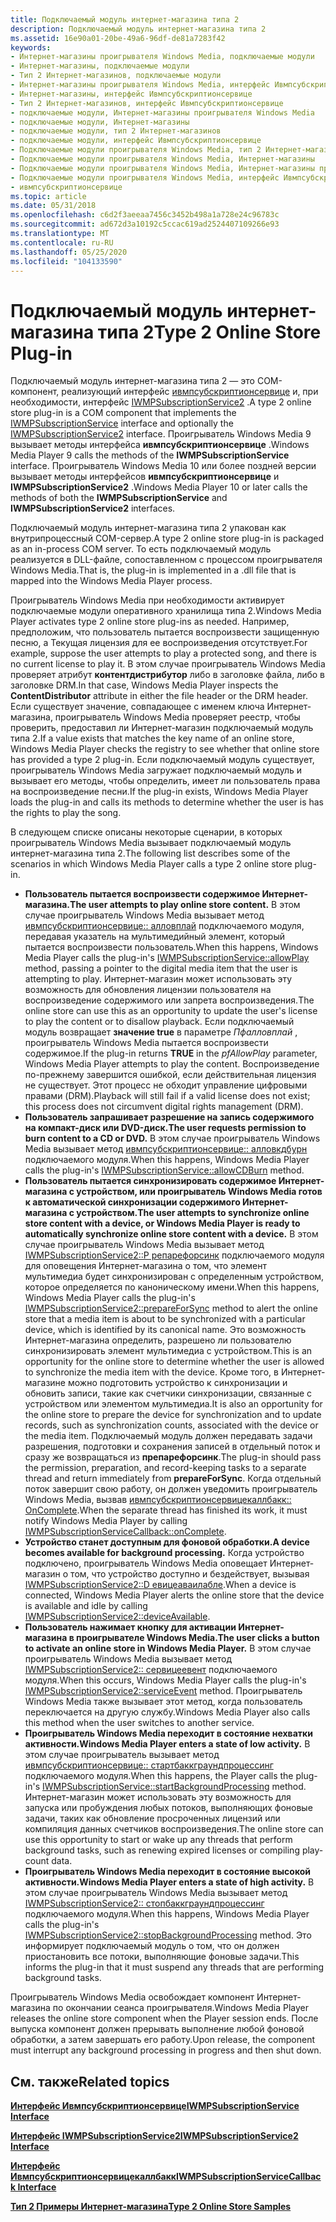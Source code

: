 ```yaml
---
title: Подключаемый модуль интернет-магазина типа 2
description: Подключаемый модуль интернет-магазина типа 2
ms.assetid: 16e90a01-20be-49a6-96df-de81a7283f42
keywords:
- Интернет-магазины проигрывателя Windows Media, подключаемые модули
- Интернет-магазины, подключаемые модули
- Тип 2 Интернет-магазинов, подключаемые модули
- Интернет-магазины проигрывателя Windows Media, интерфейс Ивмпсубскриптионсервице
- Интернет-магазины, интерфейс Ивмпсубскриптионсервице
- Тип 2 Интернет-магазинов, интерфейс Ивмпсубскриптионсервице
- подключаемые модули, Интернет-магазины проигрывателя Windows Media
- подключаемые модули, Интернет-магазины
- подключаемые модули, тип 2 Интернет-магазинов
- подключаемые модули, интерфейс Ивмпсубскриптионсервице
- Подключаемые модули проигрывателя Windows Media, тип 2 Интернет-магазинов
- Подключаемые модули проигрывателя Windows Media, Интернет-магазины
- Подключаемые модули проигрывателя Windows Media, Интернет-магазины проигрывателя Windows Media
- Подключаемые модули проигрывателя Windows Media, интерфейс Ивмпсубскриптионсервице
- ивмпсубскриптионсервице
ms.topic: article
ms.date: 05/31/2018
ms.openlocfilehash: c6d2f3aeeaa7456c3452b498a1a728e24c96783c
ms.sourcegitcommit: ad672d3a10192c5ccac619ad2524407109266e93
ms.translationtype: MT
ms.contentlocale: ru-RU
ms.lasthandoff: 05/25/2020
ms.locfileid: "104133590"
---
```

# <a name="type-2-online-store-plug-in"></a><span data-ttu-id="c1c94-118">Подключаемый модуль интернет-магазина типа 2</span><span class="sxs-lookup"><span data-stu-id="c1c94-118">Type 2 Online Store Plug-in</span></span>

<span data-ttu-id="c1c94-119">Подключаемый модуль интернет-магазина типа 2 — это COM-компонент, реализующий интерфейс [ивмпсубскриптионсервице](/previous-versions/windows/desktop/api/subscriptionservices/nn-subscriptionservices-iwmpsubscriptionservice) и, при необходимости, интерфейс [IWMPSubscriptionService2](/previous-versions/windows/desktop/api/subscriptionservices/nn-subscriptionservices-iwmpsubscriptionservice2) .</span><span class="sxs-lookup"><span data-stu-id="c1c94-119">A type 2 online store plug-in is a COM component that implements the [IWMPSubscriptionService](/previous-versions/windows/desktop/api/subscriptionservices/nn-subscriptionservices-iwmpsubscriptionservice) interface and optionally the [IWMPSubscriptionService2](/previous-versions/windows/desktop/api/subscriptionservices/nn-subscriptionservices-iwmpsubscriptionservice2) interface.</span></span> <span data-ttu-id="c1c94-120">Проигрыватель Windows Media 9 вызывает методы интерфейса **ивмпсубскриптионсервице** .</span><span class="sxs-lookup"><span data-stu-id="c1c94-120">Windows Media Player 9 calls the methods of the **IWMPSubscriptionService** interface.</span></span> <span data-ttu-id="c1c94-121">Проигрыватель Windows Media 10 или более поздней версии вызывает методы интерфейсов **ивмпсубскриптионсервице** и **IWMPSubscriptionService2** .</span><span class="sxs-lookup"><span data-stu-id="c1c94-121">Windows Media Player 10 or later calls the methods of both the **IWMPSubscriptionService** and **IWMPSubscriptionService2** interfaces.</span></span>

<span data-ttu-id="c1c94-122">Подключаемый модуль интернет-магазина типа 2 упакован как внутрипроцессный COM-сервер.</span><span class="sxs-lookup"><span data-stu-id="c1c94-122">A type 2 online store plug-in is packaged as an in-process COM server.</span></span> <span data-ttu-id="c1c94-123">То есть подключаемый модуль реализуется в DLL-файле, сопоставленном с процессом проигрывателя Windows Media.</span><span class="sxs-lookup"><span data-stu-id="c1c94-123">That is, the plug-in is implemented in a .dll file that is mapped into the Windows Media Player process.</span></span>

<span data-ttu-id="c1c94-124">Проигрыватель Windows Media при необходимости активирует подключаемые модули оперативного хранилища типа 2.</span><span class="sxs-lookup"><span data-stu-id="c1c94-124">Windows Media Player activates type 2 online store plug-ins as needed.</span></span> <span data-ttu-id="c1c94-125">Например, предположим, что пользователь пытается воспроизвести защищенную песню, а Текущая лицензия для ее воспроизведения отсутствует.</span><span class="sxs-lookup"><span data-stu-id="c1c94-125">For example, suppose the user attempts to play a protected song, and there is no current license to play it.</span></span> <span data-ttu-id="c1c94-126">В этом случае проигрыватель Windows Media проверяет атрибут **контентдистрибутор** либо в заголовке файла, либо в заголовке DRM.</span><span class="sxs-lookup"><span data-stu-id="c1c94-126">In that case, Windows Media Player inspects the **ContentDistributor** attribute in either the file header or the DRM header.</span></span> <span data-ttu-id="c1c94-127">Если существует значение, совпадающее с именем ключа Интернет-магазина, проигрыватель Windows Media проверяет реестр, чтобы проверить, предоставил ли Интернет-магазин подключаемый модуль типа 2.</span><span class="sxs-lookup"><span data-stu-id="c1c94-127">If a value exists that matches the key name of an online store, Windows Media Player checks the registry to see whether that online store has provided a type 2 plug-in.</span></span> <span data-ttu-id="c1c94-128">Если подключаемый модуль существует, проигрыватель Windows Media загружает подключаемый модуль и вызывает его методы, чтобы определить, имеет ли пользователь права на воспроизведение песни.</span><span class="sxs-lookup"><span data-stu-id="c1c94-128">If the plug-in exists, Windows Media Player loads the plug-in and calls its methods to determine whether the user is has the rights to play the song.</span></span>

<span data-ttu-id="c1c94-129">В следующем списке описаны некоторые сценарии, в которых проигрыватель Windows Media вызывает подключаемый модуль интернет-магазина типа 2.</span><span class="sxs-lookup"><span data-stu-id="c1c94-129">The following list describes some of the scenarios in which Windows Media Player calls a type 2 online store plug-in.</span></span>

-   <span data-ttu-id="c1c94-130">**Пользователь пытается воспроизвести содержимое Интернет-магазина.**</span><span class="sxs-lookup"><span data-stu-id="c1c94-130">**The user attempts to play online store content.**</span></span> <span data-ttu-id="c1c94-131">В этом случае проигрыватель Windows Media вызывает метод [ивмпсубскриптионсервице:: алловплай](/previous-versions/windows/desktop/api/subscriptionservices/nf-subscriptionservices-iwmpsubscriptionservice-allowplay) подключаемого модуля, передавая указатель на мультимедийный элемент, который пытается воспроизвести пользователь.</span><span class="sxs-lookup"><span data-stu-id="c1c94-131">When this happens, Windows Media Player calls the plug-in's [IWMPSubscriptionService::allowPlay](/previous-versions/windows/desktop/api/subscriptionservices/nf-subscriptionservices-iwmpsubscriptionservice-allowplay) method, passing a pointer to the digital media item that the user is attempting to play.</span></span> <span data-ttu-id="c1c94-132">Интернет-магазин может использовать эту возможность для обновления лицензии пользователя на воспроизведение содержимого или запрета воспроизведения.</span><span class="sxs-lookup"><span data-stu-id="c1c94-132">The online store can use this as an opportunity to update the user's license to play the content or to disallow playback.</span></span> <span data-ttu-id="c1c94-133">Если подключаемый модуль возвращает **значение true** в параметре *Пфалловплай* , проигрыватель Windows Media пытается воспроизвести содержимое.</span><span class="sxs-lookup"><span data-stu-id="c1c94-133">If the plug-in returns **TRUE** in the *pfAllowPlay* parameter, Windows Media Player attempts to play the content.</span></span> <span data-ttu-id="c1c94-134">Воспроизведение по-прежнему завершится ошибкой, если действительная лицензия не существует. Этот процесс не обходит управление цифровыми правами (DRM).</span><span class="sxs-lookup"><span data-stu-id="c1c94-134">Playback will still fail if a valid license does not exist; this process does not circumvent digital rights management (DRM).</span></span>
-   <span data-ttu-id="c1c94-135">**Пользователь запрашивает разрешение на запись содержимого на компакт-диск или DVD-диск.**</span><span class="sxs-lookup"><span data-stu-id="c1c94-135">**The user requests permission to burn content to a CD or DVD.**</span></span> <span data-ttu-id="c1c94-136">В этом случае проигрыватель Windows Media вызывает метод [ивмпсубскриптионсервице:: алловкдбурн](/previous-versions/windows/desktop/api/subscriptionservices/nf-subscriptionservices-iwmpsubscriptionservice-allowcdburn) подключаемого модуля.</span><span class="sxs-lookup"><span data-stu-id="c1c94-136">When this happens, Windows Media Player calls the plug-in's [IWMPSubscriptionService::allowCDBurn](/previous-versions/windows/desktop/api/subscriptionservices/nf-subscriptionservices-iwmpsubscriptionservice-allowcdburn) method.</span></span>
-   <span data-ttu-id="c1c94-137">**Пользователь пытается синхронизировать содержимое Интернет-магазина с устройством, или проигрыватель Windows Media готов к автоматической синхронизации содержимого Интернет-магазина с устройством.**</span><span class="sxs-lookup"><span data-stu-id="c1c94-137">**The user attempts to synchronize online store content with a device, or Windows Media Player is ready to automatically synchronize online store content with a device.**</span></span> <span data-ttu-id="c1c94-138">В этом случае проигрыватель Windows Media вызывает метод [IWMPSubscriptionService2::P репарефорсинк](/previous-versions/windows/desktop/api/subscriptionservices/nf-subscriptionservices-iwmpsubscriptionservice2-prepareforsync) подключаемого модуля для оповещения Интернет-магазина о том, что элемент мультимедиа будет синхронизирован с определенным устройством, которое определяется по каноническому имени.</span><span class="sxs-lookup"><span data-stu-id="c1c94-138">When this happens, Windows Media Player calls the plug-in's [IWMPSubscriptionService2::prepareForSync](/previous-versions/windows/desktop/api/subscriptionservices/nf-subscriptionservices-iwmpsubscriptionservice2-prepareforsync) method to alert the online store that a media item is about to be synchronized with a particular device, which is identified by its canonical name.</span></span> <span data-ttu-id="c1c94-139">Это возможность Интернет-магазина определить, разрешено ли пользователю синхронизировать элемент мультимедиа с устройством.</span><span class="sxs-lookup"><span data-stu-id="c1c94-139">This is an opportunity for the online store to determine whether the user is allowed to synchronize the media item with the device.</span></span> <span data-ttu-id="c1c94-140">Кроме того, в Интернет-магазине можно подготовить устройство к синхронизации и обновить записи, такие как счетчики синхронизации, связанные с устройством или элементом мультимедиа.</span><span class="sxs-lookup"><span data-stu-id="c1c94-140">It is also an opportunity for the online store to prepare the device for synchronization and to update records, such as synchronization counts, associated with the device or the media item.</span></span> <span data-ttu-id="c1c94-141">Подключаемый модуль должен передавать задачи разрешения, подготовки и сохранения записей в отдельный поток и сразу же возвращаться из **препарефорсинк**.</span><span class="sxs-lookup"><span data-stu-id="c1c94-141">The plug-in should pass the permission, preparation, and record-keeping tasks to a separate thread and return immediately from **prepareForSync**.</span></span> <span data-ttu-id="c1c94-142">Когда отдельный поток завершит свою работу, он должен уведомить проигрыватель Windows Media, вызвав [ивмпсубскриптионсервицекаллбакк:: OnComplete](/previous-versions/windows/desktop/api/subscriptionservices/nf-subscriptionservices-iwmpsubscriptionservicecallback-oncomplete).</span><span class="sxs-lookup"><span data-stu-id="c1c94-142">When the separate thread has finished its work, it must notify Windows Media Player by calling [IWMPSubscriptionServiceCallback::onComplete](/previous-versions/windows/desktop/api/subscriptionservices/nf-subscriptionservices-iwmpsubscriptionservicecallback-oncomplete).</span></span>
-   <span data-ttu-id="c1c94-143">**Устройство станет доступным для фоновой обработки.**</span><span class="sxs-lookup"><span data-stu-id="c1c94-143">**A device becomes available for background processing.**</span></span> <span data-ttu-id="c1c94-144">Когда устройство подключено, проигрыватель Windows Media оповещает Интернет-магазин о том, что устройство доступно и бездействует, вызывая [IWMPSubscriptionService2::D евицеаваилабле](/previous-versions/windows/desktop/api/subscriptionservices/nf-subscriptionservices-iwmpsubscriptionservice2-deviceavailable).</span><span class="sxs-lookup"><span data-stu-id="c1c94-144">When a device is connected, Windows Media Player alerts the online store that the device is available and idle by calling [IWMPSubscriptionService2::deviceAvailable](/previous-versions/windows/desktop/api/subscriptionservices/nf-subscriptionservices-iwmpsubscriptionservice2-deviceavailable).</span></span>
-   <span data-ttu-id="c1c94-145">**Пользователь нажимает кнопку для активации Интернет-магазина в проигрывателе Windows Media.**</span><span class="sxs-lookup"><span data-stu-id="c1c94-145">**The user clicks a button to activate an online store in Windows Media Player.**</span></span> <span data-ttu-id="c1c94-146">В этом случае проигрыватель Windows Media вызывает метод [IWMPSubscriptionService2:: сервицеевент](/previous-versions/windows/desktop/api/subscriptionservices/nf-subscriptionservices-iwmpsubscriptionservice2-serviceevent) подключаемого модуля.</span><span class="sxs-lookup"><span data-stu-id="c1c94-146">When this occurs, Windows Media Player calls the plug-in's [IWMPSubscriptionService2::serviceEvent](/previous-versions/windows/desktop/api/subscriptionservices/nf-subscriptionservices-iwmpsubscriptionservice2-serviceevent) method.</span></span> <span data-ttu-id="c1c94-147">Проигрыватель Windows Media также вызывает этот метод, когда пользователь переключается на другую службу.</span><span class="sxs-lookup"><span data-stu-id="c1c94-147">Windows Media Player also calls this method when the user switches to another service.</span></span>
-   <span data-ttu-id="c1c94-148">**Проигрыватель Windows Media переходит в состояние нехватки активности.**</span><span class="sxs-lookup"><span data-stu-id="c1c94-148">**Windows Media Player enters a state of low activity.**</span></span> <span data-ttu-id="c1c94-149">В этом случае проигрыватель вызывает метод [ивмпсубскриптионсервице:: стартбаккграундпроцессинг](/previous-versions/windows/desktop/api/subscriptionservices/nf-subscriptionservices-iwmpsubscriptionservice-startbackgroundprocessing) подключаемого модуля.</span><span class="sxs-lookup"><span data-stu-id="c1c94-149">When this happens, the Player calls the plug-in's [IWMPSubscriptionService::startBackgroundProcessing](/previous-versions/windows/desktop/api/subscriptionservices/nf-subscriptionservices-iwmpsubscriptionservice-startbackgroundprocessing) method.</span></span> <span data-ttu-id="c1c94-150">Интернет-магазин может использовать эту возможность для запуска или пробуждения любых потоков, выполняющих фоновые задачи, таких как обновление просроченных лицензий или компиляция данных счетчиков воспроизведения.</span><span class="sxs-lookup"><span data-stu-id="c1c94-150">The online store can use this opportunity to start or wake up any threads that perform background tasks, such as renewing expired licenses or compiling play-count data.</span></span>
-   <span data-ttu-id="c1c94-151">**Проигрыватель Windows Media переходит в состояние высокой активности.**</span><span class="sxs-lookup"><span data-stu-id="c1c94-151">**Windows Media Player enters a state of high activity.**</span></span> <span data-ttu-id="c1c94-152">В этом случае проигрыватель Windows Media вызывает метод [IWMPSubscriptionService2:: стопбаккграундпроцессинг](/previous-versions/windows/desktop/api/subscriptionservices/nf-subscriptionservices-iwmpsubscriptionservice2-stopbackgroundprocessing) подключаемого модуля.</span><span class="sxs-lookup"><span data-stu-id="c1c94-152">When this happens, Windows Media Player calls the plug-in's [IWMPSubscriptionService2::stopBackgroundProcessing](/previous-versions/windows/desktop/api/subscriptionservices/nf-subscriptionservices-iwmpsubscriptionservice2-stopbackgroundprocessing) method.</span></span> <span data-ttu-id="c1c94-153">Это информирует подключаемый модуль о том, что он должен приостановить все потоки, выполняющие фоновые задачи.</span><span class="sxs-lookup"><span data-stu-id="c1c94-153">This informs the plug-in that it must suspend any threads that are performing background tasks.</span></span>

<span data-ttu-id="c1c94-154">Проигрыватель Windows Media освобождает компонент Интернет-магазина по окончании сеанса проигрывателя.</span><span class="sxs-lookup"><span data-stu-id="c1c94-154">Windows Media Player releases the online store component when the Player session ends.</span></span> <span data-ttu-id="c1c94-155">После выпуска компонент должен прерывать выполнение любой фоновой обработки, а затем завершать его работу.</span><span class="sxs-lookup"><span data-stu-id="c1c94-155">Upon release, the component must interrupt any background processing in progress and then shut down.</span></span>

## <a name="related-topics"></a><span data-ttu-id="c1c94-156">См. также</span><span class="sxs-lookup"><span data-stu-id="c1c94-156">Related topics</span></span>

<dl> <dt>

[<span data-ttu-id="c1c94-157">**Интерфейс Ивмпсубскриптионсервице**</span><span class="sxs-lookup"><span data-stu-id="c1c94-157">**IWMPSubscriptionService Interface**</span></span>](/previous-versions/windows/desktop/api/subscriptionservices/nn-subscriptionservices-iwmpsubscriptionservice)
</dt> <dt>

[<span data-ttu-id="c1c94-158">**Интерфейс IWMPSubscriptionService2**</span><span class="sxs-lookup"><span data-stu-id="c1c94-158">**IWMPSubscriptionService2 Interface**</span></span>](/previous-versions/windows/desktop/api/subscriptionservices/nn-subscriptionservices-iwmpsubscriptionservice2)
</dt> <dt>

[<span data-ttu-id="c1c94-159">**Интерфейс Ивмпсубскриптионсервицекаллбакк**</span><span class="sxs-lookup"><span data-stu-id="c1c94-159">**IWMPSubscriptionServiceCallback Interface**</span></span>](/previous-versions/windows/desktop/api/subscriptionservices/nn-subscriptionservices-iwmpsubscriptionservicecallback)
</dt> <dt>

[<span data-ttu-id="c1c94-160">**Тип 2 Примеры Интернет-магазина**</span><span class="sxs-lookup"><span data-stu-id="c1c94-160">**Type 2 Online Store Samples**</span></span>](type-2-online-store-samples.md)
</dt> </dl>

 

 




